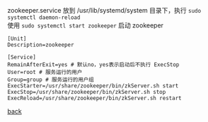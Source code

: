 zookeeper.service 放到 /usr/lib/systemd/system 目录下，执行 `sudo systemctl daemon-reload`  
使用 `sudo systemctl start zookeeper` 启动 zookeeper  

```
[Unit]
Description=zookeeper

[Service]
RemainAfterExit=yes # 默认no，yes表示启动后不执行 ExecStop
User=root # 服务运行的用户
Group=group # 服务运行的用户组
ExecStarter=/usr/share/zookeeper/bin/zkServer.sh start
ExecStop=/usr/share/zookeeper/bin/zkServer.sh stop
ExecReload=/usr/share/zookeeper/bin/zkServer.sh restart
```

[back](../5.md)  